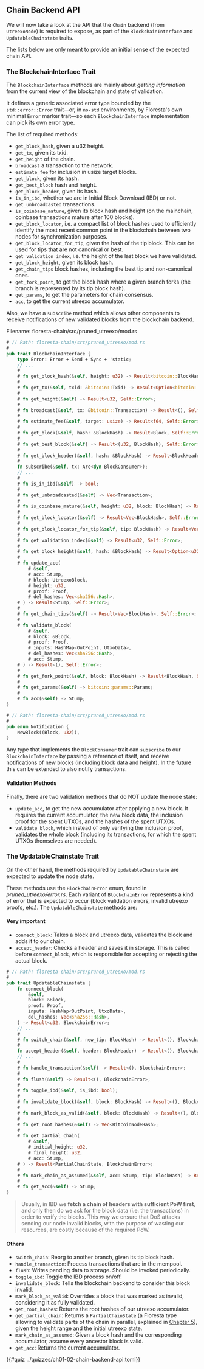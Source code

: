## Chain Backend API

We will now take a look at the API that the `Chain` backend (from `UtreexoNode`) is required to expose, as part of the `BlockchainInterface` and `UpdatableChainstate` traits.

The lists below are only meant to provide an initial sense of the expected chain API.

### The BlockchainInterface Trait

The `BlockchainInterface` methods are mainly about _getting information_ from the current view of the blockchain and state of validation.

It defines a generic associated error type bounded by the `std::error::Error` trait—or, in `no-std` environments, by Floresta's own minimal `Error` marker trait—so each `BlockchainInterface` implementation can pick its own error type.

The list of required methods:

- `get_block_hash`, given a u32 height.
- `get_tx`, given its txid.
- `get_height` of the chain.
- `broadcast` a transaction to the network.
- `estimate_fee` for inclusion in usize target blocks.
- `get_block`, given its hash.
- `get_best_block` hash and height.
- `get_block_header`, given its hash.
- `is_in_ibd`, whether we are in Initial Block Download (IBD) or not.
- `get_unbroadcasted` transactions.
- `is_coinbase_mature`, given its block hash and height (on the mainchain, coinbase transactions mature after 100 blocks).
- `get_block_locator`, i.e. a compact list of block hashes used to efficiently identify the most recent common point in the blockchain between two nodes for synchronization purposes.
- `get_block_locator_for_tip`, given the hash of the tip block. This can be used for tips that are not canonical or best.
- `get_validation_index`, i.e. the height of the last block we have validated.
- `get_block_height`, given its block hash.
- `get_chain_tips` block hashes, including the best tip and non-canonical ones.
- `get_fork_point`, to get the block hash where a given branch forks (the branch is represented by its tip block hash).
- `get_params`, to get the parameters for chain consensus.
- `acc`, to get the current utreexo accumulator.

Also, we have a `subscribe` method which allows other components to receive notifications of new validated blocks from the blockchain backend.

Filename: floresta-chain/src/pruned_utreexo/mod.rs

```rust
# // Path: floresta-chain/src/pruned_utreexo/mod.rs
#
pub trait BlockchainInterface {
    type Error: Error + Send + Sync + 'static;
    // ...
    #
    # fn get_block_hash(&self, height: u32) -> Result<bitcoin::BlockHash, Self::Error>;
    #
    # fn get_tx(&self, txid: &bitcoin::Txid) -> Result<Option<bitcoin::Transaction>, Self::Error>;
    #
    # fn get_height(&self) -> Result<u32, Self::Error>;
    #
    # fn broadcast(&self, tx: &bitcoin::Transaction) -> Result<(), Self::Error>;
    #
    # fn estimate_fee(&self, target: usize) -> Result<f64, Self::Error>;
    #
    # fn get_block(&self, hash: &BlockHash) -> Result<Block, Self::Error>;
    #
    # fn get_best_block(&self) -> Result<(u32, BlockHash), Self::Error>;
    #
    # fn get_block_header(&self, hash: &BlockHash) -> Result<BlockHeader, Self::Error>;
    #
    fn subscribe(&self, tx: Arc<dyn BlockConsumer>);
    // ...
    #
    # fn is_in_ibd(&self) -> bool;
    #
    # fn get_unbroadcasted(&self) -> Vec<Transaction>;
    #
    # fn is_coinbase_mature(&self, height: u32, block: BlockHash) -> Result<bool, Self::Error>;
    #
    # fn get_block_locator(&self) -> Result<Vec<BlockHash>, Self::Error>;
    #
    # fn get_block_locator_for_tip(&self, tip: BlockHash) -> Result<Vec<BlockHash>, BlockchainError>;
    #
    # fn get_validation_index(&self) -> Result<u32, Self::Error>;
    #
    # fn get_block_height(&self, hash: &BlockHash) -> Result<Option<u32>, Self::Error>;
    #
    # fn update_acc(
        # &self,
        # acc: Stump,
        # block: UtreexoBlock,
        # height: u32,
        # proof: Proof,
        # del_hashes: Vec<sha256::Hash>,
    # ) -> Result<Stump, Self::Error>;
    #
    # fn get_chain_tips(&self) -> Result<Vec<BlockHash>, Self::Error>;
    #
    # fn validate_block(
        # &self,
        # block: &Block,
        # proof: Proof,
        # inputs: HashMap<OutPoint, UtxoData>,
        # del_hashes: Vec<sha256::Hash>,
        # acc: Stump,
    # ) -> Result<(), Self::Error>;
    #
    # fn get_fork_point(&self, block: BlockHash) -> Result<BlockHash, Self::Error>;
    #
    # fn get_params(&self) -> bitcoin::params::Params;
    #
    # fn acc(&self) -> Stump;
}
```

```rust
# // Path: floresta-chain/src/pruned_utreexo/mod.rs
#
pub enum Notification {
    NewBlock((Block, u32)),
}
```

Any type that implements the `BlockConsumer` trait can `subscribe` to our `BlockchainInterface` by passing a reference of itself, and receive notifications of new blocks (including block data and height). In the future this can be extended to also notify transactions.

#### Validation Methods

Finally, there are two validation methods that do NOT update the node state:

- `update_acc`, to get the new accumulator after applying a new block. It requires the current accumulator, the new block data, the inclusion proof for the spent UTXOs, and the hashes of the spent UTXOs.
- `validate_block`, which instead of only verifying the inclusion proof, validates the whole block (including its transactions, for which the spent UTXOs themselves are needed).

### The UpdatableChainstate Trait

On the other hand, the methods required by `UpdatableChainstate` are expected to update the node state.

These methods use the `BlockchainError` enum, found in _pruned_utreexo/error.rs_. Each variant of `BlockchainError` represents a kind of error that is expected to occur (block validation errors, invalid utreexo proofs, etc.). The `UpdatableChainstate` methods are:

#### Very important
- `connect_block`: Takes a block and utreexo data, validates the block and adds it to our chain.
- `accept_header`: Checks a header and saves it in storage. This is called before `connect_block`, which is responsible for accepting or rejecting the actual block.

```rust
# // Path: floresta-chain/src/pruned_utreexo/mod.rs
#
pub trait UpdatableChainstate {
    fn connect_block(
        &self,
        block: &Block,
        proof: Proof,
        inputs: HashMap<OutPoint, UtxoData>,
        del_hashes: Vec<sha256::Hash>,
    ) -> Result<u32, BlockchainError>;
    // ...
    #
    # fn switch_chain(&self, new_tip: BlockHash) -> Result<(), BlockchainError>;
    #
    fn accept_header(&self, header: BlockHeader) -> Result<(), BlockchainError>;
    // ...
    #
    # fn handle_transaction(&self) -> Result<(), BlockchainError>;
    #
    # fn flush(&self) -> Result<(), BlockchainError>;
    #
    # fn toggle_ibd(&self, is_ibd: bool);
    #
    # fn invalidate_block(&self, block: BlockHash) -> Result<(), BlockchainError>;
    #
    # fn mark_block_as_valid(&self, block: BlockHash) -> Result<(), BlockchainError>;
    #
    # fn get_root_hashes(&self) -> Vec<BitcoinNodeHash>;
    #
    # fn get_partial_chain(
        # &self,
        # initial_height: u32,
        # final_height: u32,
        # acc: Stump,
    # ) -> Result<PartialChainState, BlockchainError>;
    #
    # fn mark_chain_as_assumed(&self, acc: Stump, tip: BlockHash) -> Result<bool, BlockchainError>;
    #
    # fn get_acc(&self) -> Stump;
}
```

> Usually, in IBD we **fetch a chain of headers with sufficient PoW first**, and only then do we ask for the block data (i.e. the transactions) in order to verify the blocks. This way we ensure that DoS attacks sending our node invalid blocks, with the purpose of wasting our resources, are costly because of the required PoW.

#### Others
- `switch_chain`: Reorg to another branch, given its tip block hash.
- `handle_transaction`: Process transactions that are in the mempool.
- `flush`: Writes pending data to storage. Should be invoked periodically.
- `toggle_ibd`: Toggle the IBD process on/off.
- `invalidate_block`: Tells the blockchain backend to consider this block invalid.
- `mark_block_as_valid`: Overrides a block that was marked as invalid, considering it as fully validated.
- `get_root_hashes`: Returns the root hashes of our utreexo accumulator.
- `get_partial_chain`: Returns a `PartialChainState` (a Floresta type allowing to validate parts of the chain in parallel, explained in [Chapter 5](ch05-00-advanced-chain-validation-methods.md)), given the height range and the initial utreexo state.
- `mark_chain_as_assumed`: Given a block hash and the corresponding accumulator, assume every ancestor block is valid.
- `get_acc`: Returns the current accumulator.

{{#quiz ../quizzes/ch01-02-chain-backend-api.toml}}
